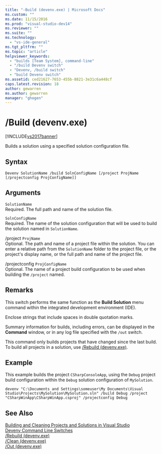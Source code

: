 ```yaml
---
title: "-Build (devenv.exe) | Microsoft Docs"
ms.custom: ""
ms.date: 11/15/2016
ms.prod: "visual-studio-dev14"
ms.reviewer: ""
ms.suite: ""
ms.technology: 
  - "vs-ide-general"
ms.tgt_pltfrm: ""
ms.topic: "article"
helpviewer_keywords: 
  - "builds [Team System], command-line"
  - "/build Devenv switch"
  - "Devenv, /build switch"
  - "build Devenv switch"
ms.assetid: ced21627-7653-455b-8821-3e31c6a448cf
caps.latest.revision: 18
author: gewarren
ms.author: gewarren
manager: "ghogen"
---
```

# /Build (devenv.exe)
[!INCLUDE[vs2017banner](../../includes/vs2017banner.md)]

  
Builds a solution using a specified solution configuration file.  
  
## Syntax  
  
```  
Devenv SolutionName /build SolnConfigName [/project ProjName [/projectconfig ProjConfigName]]  
```  
  
## Arguments  
 `SolutionName`  
 Required. The full path and name of the solution file.  
  
 `SolnConfigName`  
 Required. The name of the solution configuration that will be used to build the solution named in `SolutionName`.  
  
 /project `ProjName`  
 Optional. The path and name of a project file within the solution. You can enter a relative path from the `SolutionName` folder to the project file, or the project's display name, or the full path and name of the project file.  
  
 /projectconfig `ProjConfigName`  
 Optional. The name of a project build configuration to be used when building the `/project` named.  
  
## Remarks  
 This switch performs the same function as the **Build Solution** menu command within the integrated development environment (IDE).  
  
 Enclose strings that include spaces in double quotation marks.  
  
 Summary information for builds, including errors, can be displayed in the **Command** window, or in any log file specified with the `/out` switch.  
  
 This command only builds projects that have changed since the last build. To build all projects in a solution, use [/Rebuild (devenv.exe)](../../ide/reference/rebuild-devenv-exe.md).  
  
## Example  
 This example builds the project `CSharpConsoleApp`, using the `Debug` project build configuration within the `Debug` solution configuration of `MySolution`.  
  
```  
devenv "C:\Documents and Settings\someuser\My Documents\Visual Studio\Projects\MySolution\MySolution.sln" /build Debug /project "CSharpWinApp\CSharpWinApp.csproj" /projectconfig Debug   
```  
  
## See Also  
 [Building and Cleaning Projects and Solutions in Visual Studio](../../ide/building-and-cleaning-projects-and-solutions-in-visual-studio.md)   
 [Devenv Command Line Switches](../../ide/reference/devenv-command-line-switches.md)   
 [/Rebuild (devenv.exe)](../../ide/reference/rebuild-devenv-exe.md)   
 [/Clean (devenv.exe)](../../ide/reference/clean-devenv-exe.md)   
 [/Out (devenv.exe)](../../ide/reference/out-devenv-exe.md)



